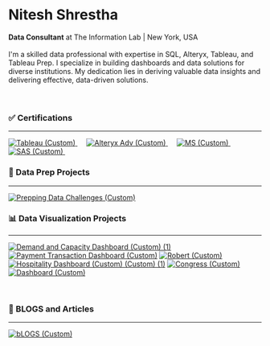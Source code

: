 # Nitesh Shrestha
**Data Consultant** at The Information Lab | New York, USA  
<br>
I'm a skilled data professional with expertise in SQL, Alteryx, Tableau, and Tableau Prep. I specialize in building dashboards and data solutions for diverse institutions. My dedication lies in deriving valuable data insights and delivering effective, data-driven solutions.  
<br>
<br>

### ✅ Certifications
-----------
[![Tableau (Custom)](https://github.com/shresnit/shresnit/assets/100710335/833c0ca9-8cc2-441e-9878-5e3b2b72754b)
](https://www.credly.com/badges/cf5fab36-1fe2-438a-a6e3-40f28abb4e73/public_url) &emsp;
[![Alteryx Adv (Custom)](https://github.com/shresnit/shresnit/assets/100710335/7533ee45-077a-40de-87d5-5df6cc344f6f)
](https://www.credly.com/badges/fee01b76-ae9b-40a6-a03a-a01a87771bd0/public_url) &emsp;
[![MS (Custom)](https://github.com/shresnit/shresnit/assets/100710335/e30dd5aa-a454-4c68-8ca7-6be671128483)
](https://www.credly.com/badges/a1b6a61f-8ef4-4342-bbc6-b9ca78a14912/public_url) &emsp;
[![SAS (Custom)](https://github.com/shresnit/shresnit/assets/100710335/e35d9062-883f-454a-8224-2f1c479a5fc9)
](https://www.credly.com/badges/4d163dd8-1750-459f-a3fc-708e41f5532f/public_url) &emsp;


### 🔢 Data Prep Projects
----------
[![Prepping Data Challenges (Custom)](https://github.com/shresnit/shresnit/assets/100710335/194708b2-4181-4adc-8049-ee07b34f3e32)
](https://github.com/shresnit/Preppin-Data-Challenges-in-SQL-Python/)
<br>

### 📊 Data Visualization Projects
----------
[![Demand and Capacity Dashboard (Custom) (1)](https://github.com/user-attachments/assets/b5160d2e-a022-4cbd-ae2b-49bc4935d485)
](https://public.tableau.com/app/profile/nitesh.shresthaa/viz/DemandCapacityDashboard/DemandOverview)
[![Payment Transaction Dashboard (Custom)](https://github.com/shresnit/shresnit/assets/100710335/fa628b03-12f8-4af9-b261-afadde87cb94)](https://public.tableau.com/app/profile/nitesh.shresthaa/viz/AuthorizationDashboard_Mockv8/PaymentTransactionDashboard)
[![Robert (Custom)](https://github.com/shresnit/shresnit/assets/100710335/3b9b710b-0a4b-4ce7-a5d8-a329c35335d7)](https://public.tableau.com/app/profile/nitesh.shresthaa/viz/RobertDowneyJr__17050878656500/RobertDownyJr)
[![Hospitality Dashboard (Custom) (Custom) (1)](https://github.com/shresnit/shresnit/assets/100710335/e5b5cf8e-d108-4667-9b4c-df4765116178)](https://public.tableau.com/app/profile/nitesh.shresthaa/viz/HospitalityDashboard1_16912742917150/HospitalityDashboard)
[![Congress (Custom)](https://github.com/shresnit/shresnit/assets/100710335/f82c1a75-219b-435d-b7ec-75c17fd680d8)](https://public.tableau.com/app/profile/nitesh.shresthaa/viz/DSFinalwithcleaning/FinalDashboard)
[![Dashboard (Custom)](https://github.com/shresnit/shresnit/assets/100710335/86e03ad8-2773-43c7-9fa7-9fb3ceb34ced)](https://public.tableau.com/app/profile/nitesh.shresthaa/viz/GoogleAnalyticsDashboard_16795261445950/Dashboard)

<br>

### 📝 BLOGS and Articles
----------
[![bLOGS (Custom)](https://github.com/shresnit/shresnit/assets/100710335/884f6bcb-b54c-43a0-8b2a-78fe12a8d38f)](https://www.thedataschool.co.uk/blog/nitesh-shrestha/)











<!---
shresnit/shresnit is a ✨ special ✨ repository because its `README.md` (this file) appears on your GitHub profile.
You can click the Preview link to take a look at your changes.
--->
